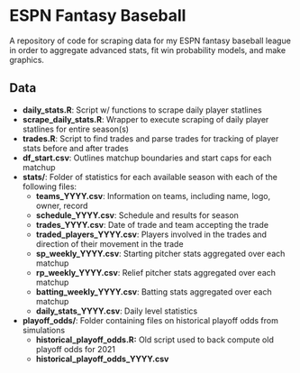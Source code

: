 # ESPN Fantasy Baseball
A repository of code for scraping data for my ESPN fantasy baseball league in order to aggregate advanced stats, fit win probability models, and make graphics.


## Data

* __daily_stats.R__: Script w/ functions to scrape daily player statlines
* __scrape_daily_stats.R__: Wrapper to execute scraping of daily player statlines for entire season(s)
* __trades.R__: Script to find trades and parse trades for tracking of player stats before and after trades
* __df_start.csv__: Outlines matchup boundaries and start caps for each matchup
* __stats/__: Folder of statistics for each available season with each of the following files:
    * __teams_YYYY.csv__: Information on teams, including name, logo, owner, record
    * __schedule_YYYY.csv__: Schedule and results for season
    * __trades_YYYY.csv__: Date of trade and team accepting the trade
    * __traded_players_YYYY.csv__: Players involved in the trades and direction of their movement in the trade
    * __sp_weekly_YYYY.csv__: Starting pitcher stats aggregated over each matchup
    * __rp_weekly_YYYY.csv__: Relief pitcher stats aggregated over each matchup
    * __batting_weekly_YYYY.csv__: Batting stats aggregated over each matchup
    * __daily_stats_YYYY.csv__: Daily level statistics
* __playoff_odds/__: Folder containing files on historical playoff odds from simulations
    * __historical_playoff_odds.R:__ Old script used to back compute old playoff odds for 2021
    * __historical_playoff_odds_YYYY.csv__
    
